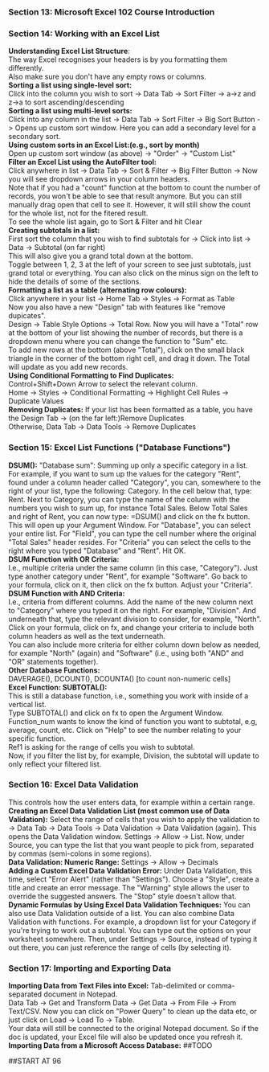 <h3>Section 13: Microsoft Excel 102 Course Introduction</h3>
<h3>Section 14: Working with an Excel List</h3>
<b>Understanding Excel List Structure</b>:<br>
The way Excel recognises your headers is by you formatting them differently.<br>
Also make sure you don't have any empty rows or columns.<br>
<b>Sorting a list using single-level sort:</b><br>
Click into the column you wish to sort -> Data Tab -> Sort Filter -> a->z and z->a to sort ascending/descending<br>
<b>Sorting a list using multi-level sorts:</b><br>
Click into any column in the list -> Data Tab -> Sort Filter -> Big Sort Button -> Opens up custom sort window. Here you can add a secondary level for a secondary sort.<br>
<b>Using custom sorts in an Excel List:(e.g., sort by month)</b><br>
Open up custom sort window (as above) -> "Order" -> "Custom List"<br>
<b>Filter an Excel List using the AutoFilter tool:</b><br>
Click anywhere in list -> Data Tab -> Sort & Filter -> Big Filter Button -> Now you will see dropdown arrows in your column headers.<br>
Note that if you had a "count" function at the bottom to count the number of records, you won't be able to see that result anymore. But you can still manually drag open that cell to see it. However, it will still show the count for the whole list, not for the fitered result.<br>
To see the whole list again, go to Sort & Filter and hit Clear<br>
<b>Creating subtotals in a list:</b><br>
First sort the column that you wish to find subtotals for -> Click into list -> Data -> Subtotal (on far right)<br>
This will also give you a grand total down at the bottom.<br>
Toggle between 1, 2, 3 at the left of your screen to see just subtotals, just grand total or everything. You can also click on the minus sign on the left to hide the details of some of the sections.<br>
<b>Formatting a list as a table (alternating row colours):</b><br>
Click anywhere in your list -> Home Tab -> Styles -> Format as Table<br>
Now you also have a new "Design" tab with features like "remove dupicates".<br>
Design -> Table Style Options -> Total Row. Now you will have a "Total" row at the bottom of your list showing the number of records, but there is a dropdown menu where you can change the function to "Sum" etc.<br>
To add new rows at the bottom (above "Total"), click on the small black triangle in the corner of the bottom right cell, and drag it down. The Total will update as you add new records.<br>
<b>Using Conditional Formatting to Find Duplicates:</b><br>
Control+Shift+Down Arrow to select the relevant column.<br>
Home -> Styles -> Conditional Formatting -> Highlight Cell Rules -> Duplicate Values<br>
<b>Removing Duplicates:</b>
If your list has been formatted as a table, you have the Design Tab -> (on the far left:)Remove Duplicates<br>
Otherwise, Data Tab -> Data Tools -> Remove Duplicates<br>
<h3>Section 15: Excel List Functions ("Database Functions")</h3>
<b>DSUM():</b> "Database sum": Summing up only a specific category in a list.<br>
For example, if you want to sum up the values for the category "Rent", found under a column header called "Category", you can, somewhere to the right of your list, type the following: Category. In the cell below that, type: Rent. Next to Category, you can type the name of the column with the numbers you wish to sum up, for instance Total Sales. Below Total Sales and right of Rent, you can now type: =DSUM() and click on the fx button. This will open up your Argument Window. For "Database", you can select your entire list. For "Field", you can type the cell number where the original "Total Sales" header resides. For "Criteria" you can select the cells to the right where you typed "Database" and "Rent". Hit OK.<br>
<b>DSUM Function with OR Criteria:</b><br>
I.e., multiple criteria under the same column (in this case, "Category"). Just type another category under "Rent", for example "Software". Go back to your formula, click on it, then click on the fx button. Adjust your "Criteria".<br>
<b>DSUM Function with AND Criteria:</b><br>
I.e., criteria from different columns. Add the name of the new column next to "Category" where you typed it on the right. For example, "Division". And underneath that, type the relevant division to consider, for example, "North". Click on your formula, click on fx, and change your criteria to include both column headers as well as the text underneath.<br>
You can also include more criteria for either column down below as needed, for example "North" (again) and "Software" (i.e., using both "AND" and "OR" statements together).<br>
<b>Other Database Functions:</b><br>
DAVERAGE(), DCOUNT(), DCOUNTA() [to count non-numeric cells]<br>
<b>Excel Function: SUBTOTAL():</b><br>
This is still a database function, i.e., something you work with inside of a vertical list.<br> 
Type SUBTOTAL() and click on fx to open the Argument Window.<br>
Function_num wants to know the kind of function you want to subtotal, e.g, average, count, etc. Click on "Help" to see the number relating to your specific function.<br>
Ref1 is asking for the range of cells you wish to subtotal.<br>
Now, if you filter the list by, for example, Division, the subtotal will update to only reflect your filtered list.<br>

<h3>Section 16: Excel Data Validation</h3>
This controls how the user enters data, for example within a certain range.<br>
<b>Creating an Excel Data Validation List (most common use of Data Validation):</b> Select the range of cells that you wish to apply the validation to -> Data Tab -> Data Tools -> Data Validation -> Data Validation (again). This opens the Data Validation window. Settings -> Allow -> List. Now, under Source, you can type the list that you want people to pick from, separated by commas (semi-colons in some regions).<br>
<b>Data Validation: Numeric Range:</b> Settings -> Allow -> Decimals<br> 
<b>Adding a Custom Excel Data Validation Error:</b> Under Data Validation, this time, select "Error Alert" (rather than "Settings"). Choose a "Style", create a title and create an error message. The "Warning" style allows the user to override the suggested answers. The "Stop" style doesn't allow that.<br>
<b>Dynamic Formulas by Using Excel Data Validation Techniques:</b> You can also use Data Validation outside of a list. You can also combine Data Validation with functions. For example, a dropdown list for your Category if you're trying to work out a subtotal. You can type out the options on your worksheet somewhere. Then, under Settings -> Source, instead of typing it out there, you can just reference the range of cells (by selecting it).<br>

<h3>Section 17: Importing and Exporting Data</h3>
<b>Importing Data from Text Files into Excel:</b> Tab-delimited or comma-separated document in Notepad.<br>
Data Tab -> Get and Transform Data -> Get Data -> From File -> From Text/CSV. Now you can click on "Power Query" to clean up the data etc, or just click on Load -> Load To -> Table.<br>
Your data will still be connected to the original Notepad document. So if the doc is updated, your Excel file will also be updated once you refresh it.<br> 
<b>Importing Data from a Microsoft Access Database:</b> ##TODO<br>
<p></p>
##START AT 96
